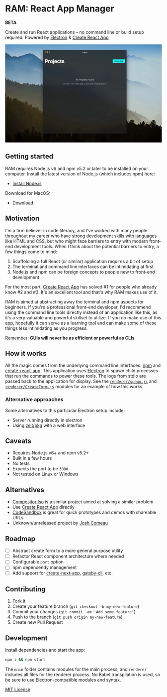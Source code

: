 
# RAM: React App Manager

**BETA**

Create and run React applications – no command line or build setup required.
Powered by [Electron][electron] & [Create React App][cra]

<img src='docs/ram.gif' />

## Getting started

RAM requires Node.js v6 and npm v5.2 or later to be installed on your computer.
Install the latest version of Node.js (which includes npm) here:

- [Install Node.js][node]

Download for MacOS:

- [Download][download]

[download]: https://github.com/jxnblk/ram/releases/latest


## Motivation

I'm a firm believer in code literacy,
and I've worked with many people throughout my career who have strong development skills with languages like HTML and CSS,
but who might face barriers to entry with modern front-end development tools.
When I think about the potential barriers to entry, a few things come to mind:

1. Scaffolding a full React (or similar) application requires a bit of setup
2. The terminal and command line interfaces can be intimidating at first
3. Node.js and npm can be foreign concepts to people new to front-end development

For the most part, [Create React App][cra] has solved #1 for people who already know #2 and #3.
It's an excellent tool and that's why RAM makes use of it.

RAM is aimed at abstracting away the terminal and npm aspects for beginners.
If you're a professional front-end developer, I'd recommend using the command line tools directly instead of an application like this,
as it's a very valuable and powerful skillset to utilize.
If you do make use of this app, hopefully it can serve as a learning tool and can make some of these things less intimidating as you progress.

Remember: **GUIs will never be as efficient or powerful as CLIs**

## How it works

All the magic comes from the underlying command line interfaces: [npm][npm] and [create-react-app][cra].
This application uses [Electron][electron] to spawn child processes that run the commands to power these tools.
The logs from stdio are passed back to the application for display.
See the [`renderer/spawn.js`](renderer/spawn.js) and [`renderer/CreateForm.js`](renderer/CreateForm.js) modules for an example of how this works.

### Alternative approaches

Some alternatives to this particular Electron setup include:

- Server running directly in electron
- Using [zeit/pkg][pkg] with a web interface

## Caveats

- Requires Node.js v6+ and npm v5.2+
- Built in a few hours
- No tests
- Expects the port to be `3000`
- Not tested on Linux or Windows


## Alternatives

- [Compositor Iso][iso] is a similar project aimed at solving a similar problem
- Use [Create React App][cra] directly
- [CodeSandbox][sandbox] is great for quick prototypes and demos with shareable URLs
- Unknown/unreleased project by [Josh Comeau](https://mobile.twitter.com/JoshWComeau/status/1003060061113995264)


## Roadmap

- [ ] Abstract create form to a more general purpose utility
- [ ] Refactor React component architecture where needed
- [ ] Configurable `port` option
- [ ] npm depencendy management
- [ ] Add support for [create-next-app](https://github.com/segmentio/create-next-app), [gatsby-cli](https://github.com/gatsbyjs/gatsby), etc.

## Contributing

1. Fork it
2. Create your feature branch (`git checkout -b my-new-feature`)
3. Commit your changes (`git commit -am 'Add some feature'`)
4. Push to the branch (`git push origin my-new-feature`)
5. Create new Pull Request

## Development

Install dependencies and start the app:

```sh
npm i && npm start
```

The `main` folder contains modules for the main process,
and `renderer` includes all files for the renderer process.
No Babel transpilation is used, so be sure to use Electron-compatible modules and syntax.

[MIT License](LICENSE.md)

[iso]: https://github.com/c8r/iso
[electron]: https://github.com/electron/electron
[cra]: https://github.com/facebook/create-react-app
[npm]: https://github.com/npm/npm
[node]: https://nodejs.org/en/
[pkg]: https://github.com/zeit/pkg
[sandbox]: https://codesandbox.io

